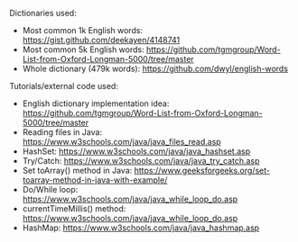 Dictionaries used:
- Most common 1k English words: https://gist.github.com/deekayen/4148741
- Most common 5k English words: https://github.com/tgmgroup/Word-List-from-Oxford-Longman-5000/tree/master
- Whole dictionary (479k words): https://github.com/dwyl/english-words

Tutorials/external code used:
- English dictionary implementation idea: https://github.com/tgmgroup/Word-List-from-Oxford-Longman-5000/tree/master
- Reading files in Java: https://www.w3schools.com/java/java_files_read.asp
- HashSet: https://www.w3schools.com/java/java_hashset.asp
- Try/Catch: https://www.w3schools.com/java/java_try_catch.asp
- Set toArray() method in Java: https://www.geeksforgeeks.org/set-toarray-method-in-java-with-example/
- Do/While loop: https://www.w3schools.com/java/java_while_loop_do.asp
- currentTimeMillis() method: https://www.w3schools.com/java/java_while_loop_do.asp
- HashMap: https://www.w3schools.com/java/java_hashmap.asp
